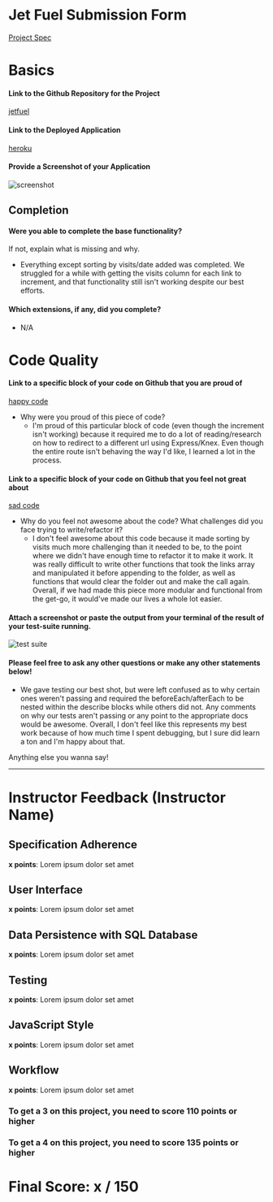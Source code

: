 # Jet Fuel Submission Form

[Project Spec](http://frontend.turing.io/projects/jet-fuel.html)

# Basics

#### Link to the Github Repository for the Project
[jetfuel](https://github.com/devthehuman/jet-fuel)

#### Link to the Deployed Application
[heroku](https://dd-sh-jetfuel.herokuapp.com/)

#### Provide a Screenshot of your Application
![screenshot](https://github.com/devthehuman/jet-fuel/blob/master/app/assets/images/screenshot.png)

## Completion

#### Were you able to complete the base functionality?

If not, explain what is missing and why.
  * Everything except sorting by visits/date added was completed. We struggled for a while with getting the visits column for each link to increment, and that functionality still isn't working despite our best efforts. 

#### Which extensions, if any, did you complete?
  * N/A
# Code Quality

#### Link to a specific block of your code on Github that you are proud of
[happy code](https://github.com/devthehuman/jet-fuel/blob/master/server.js#L92-L105)

* Why were you proud of this piece of code?
  * I'm proud of this particular block of code (even though the increment isn't working) because it required me to do a lot of reading/research on how to redirect to a different url using Express/Knex. Even though the entire route isn't behaving the way I'd like, I learned a lot in the process.

#### Link to a specific block of your code on Github that you feel not great about
[sad code](https://github.com/devthehuman/jet-fuel/blob/master/app/index.js#L80-L94)

* Why do you feel not awesome about the code? What challenges did you face trying to write/refactor it?
  * I don't feel awesome about this code because it made sorting by visits much more challenging than it needed to be, to the point where we didn't have enough time to refactor it to make it work. It was really difficult to write other functions that took the links array and manipulated it before appending to the folder, as well as functions that would clear the folder out and make the call again. Overall, if we had made this piece more modular and functional from the get-go, it would've made our lives a whole lot easier. 

#### Attach a screenshot or paste the output from your terminal of the result of your test-suite running.

![test suite](https://github.com/devthehuman/jet-fuel/blob/master/app/assets/images/test-screenshot.png)

#### Please feel free to ask any other questions or make any other statements below!
  * We gave testing our best shot, but were left confused as to why certain ones weren't passing and required the beforeEach/afterEach to be nested within the describe blocks while others did not. Any comments on why our tests aren't passing or any point to the appropriate docs would be awesome. Overall, I don't feel like this represents my best work because of how much time I spent debugging, but I sure did learn a ton and I'm happy about that.

Anything else you wanna say!

-----


# Instructor Feedback (Instructor Name)

## Specification Adherence

**x points**: Lorem ipsum dolor set amet

## User Interface

**x points**: Lorem ipsum dolor set amet

## Data Persistence with SQL Database

**x points**: Lorem ipsum dolor set amet

## Testing

**x points**: Lorem ipsum dolor set amet

## JavaScript Style

**x points**: Lorem ipsum dolor set amet

## Workflow

**x points**: Lorem ipsum dolor set amet


### To get a 3 on this project, you need to score 110 points or higher
### To get a 4 on this project, you need to score 135 points or higher

# Final Score: x / 150
